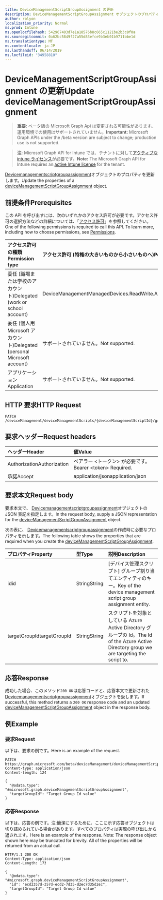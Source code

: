 ```yaml
---
title: DeviceManagementScriptGroupAssignment の更新
description: DeviceManagementScriptGroupAssignment オブジェクトのプロパティを更新します。
author: rolyon
localization_priority: Normal
ms.prod: Intune
ms.openlocfilehash: 542967403d7e1a18576b8c665c1121be2b3c8f0a
ms.sourcegitcommit: 0a62bc5849f27a55d83efce9b3eb01b9711bbe1d
ms.translationtype: MT
ms.contentlocale: ja-JP
ms.lasthandoff: 06/14/2019
ms.locfileid: "34958810"
---
```

# <a name="update-devicemanagementscriptgroupassignment"></a><span data-ttu-id="2dd9c-103">DeviceManagementScriptGroupAssignment の更新</span><span class="sxs-lookup"><span data-stu-id="2dd9c-103">Update deviceManagementScriptGroupAssignment</span></span>

> <span data-ttu-id="2dd9c-104">**重要:** ベータ版の Microsoft Graph Api は変更される可能性があります。運用環境での使用はサポートされていません。</span><span class="sxs-lookup"><span data-stu-id="2dd9c-104">**Important:** Microsoft Graph APIs under the /beta version are subject to change; production use is not supported.</span></span>

> <span data-ttu-id="2dd9c-105">**注:** Microsoft Graph API for Intune では、テナントに対して[アクティブな intune ライセンス](https://go.microsoft.com/fwlink/?linkid=839381)が必要です。</span><span class="sxs-lookup"><span data-stu-id="2dd9c-105">**Note:** The Microsoft Graph API for Intune requires an [active Intune license](https://go.microsoft.com/fwlink/?linkid=839381) for the tenant.</span></span>

<span data-ttu-id="2dd9c-106">[Devicemanagementscriptgroupassignment](../resources/intune-devices-devicemanagementscriptgroupassignment.md)オブジェクトのプロパティを更新します。</span><span class="sxs-lookup"><span data-stu-id="2dd9c-106">Update the properties of a [deviceManagementScriptGroupAssignment](../resources/intune-devices-devicemanagementscriptgroupassignment.md) object.</span></span>

## <a name="prerequisites"></a><span data-ttu-id="2dd9c-107">前提条件</span><span class="sxs-lookup"><span data-stu-id="2dd9c-107">Prerequisites</span></span>
<span data-ttu-id="2dd9c-p101">この API を呼び出すには、次のいずれかのアクセス許可が必要です。アクセス許可の選択方法などの詳細については、「[アクセス許可](/graph/permissions-reference)」を参照してください。</span><span class="sxs-lookup"><span data-stu-id="2dd9c-p101">One of the following permissions is required to call this API. To learn more, including how to choose permissions, see [Permissions](/graph/permissions-reference).</span></span>

|<span data-ttu-id="2dd9c-110">アクセス許可の種類</span><span class="sxs-lookup"><span data-stu-id="2dd9c-110">Permission type</span></span>|<span data-ttu-id="2dd9c-111">アクセス許可 (特権の大きいものから小さいものへ)</span><span class="sxs-lookup"><span data-stu-id="2dd9c-111">Permissions (from most to least privileged)</span></span>|
|:---|:---|
|<span data-ttu-id="2dd9c-112">委任 (職場または学校のアカウント)</span><span class="sxs-lookup"><span data-stu-id="2dd9c-112">Delegated (work or school account)</span></span>|<span data-ttu-id="2dd9c-113">DeviceManagementManagedDevices.ReadWrite.All</span><span class="sxs-lookup"><span data-stu-id="2dd9c-113">DeviceManagementManagedDevices.ReadWrite.All</span></span>|
|<span data-ttu-id="2dd9c-114">委任 (個人用 Microsoft アカウント)</span><span class="sxs-lookup"><span data-stu-id="2dd9c-114">Delegated (personal Microsoft account)</span></span>|<span data-ttu-id="2dd9c-115">サポートされていません。</span><span class="sxs-lookup"><span data-stu-id="2dd9c-115">Not supported.</span></span>|
|<span data-ttu-id="2dd9c-116">アプリケーション</span><span class="sxs-lookup"><span data-stu-id="2dd9c-116">Application</span></span>|<span data-ttu-id="2dd9c-117">サポートされていません。</span><span class="sxs-lookup"><span data-stu-id="2dd9c-117">Not supported.</span></span>|

## <a name="http-request"></a><span data-ttu-id="2dd9c-118">HTTP 要求</span><span class="sxs-lookup"><span data-stu-id="2dd9c-118">HTTP Request</span></span>
<!-- {
  "blockType": "ignored"
}
-->
``` http
PATCH /deviceManagement/deviceManagementScripts/{deviceManagementScriptId}/groupAssignments/{deviceManagementScriptGroupAssignmentId}
```

## <a name="request-headers"></a><span data-ttu-id="2dd9c-119">要求ヘッダー</span><span class="sxs-lookup"><span data-stu-id="2dd9c-119">Request headers</span></span>
|<span data-ttu-id="2dd9c-120">ヘッダー</span><span class="sxs-lookup"><span data-stu-id="2dd9c-120">Header</span></span>|<span data-ttu-id="2dd9c-121">値</span><span class="sxs-lookup"><span data-stu-id="2dd9c-121">Value</span></span>|
|:---|:---|
|<span data-ttu-id="2dd9c-122">Authorization</span><span class="sxs-lookup"><span data-stu-id="2dd9c-122">Authorization</span></span>|<span data-ttu-id="2dd9c-123">ベアラー &lt;トークン&gt; が必要です。</span><span class="sxs-lookup"><span data-stu-id="2dd9c-123">Bearer &lt;token&gt; Required.</span></span>|
|<span data-ttu-id="2dd9c-124">承諾</span><span class="sxs-lookup"><span data-stu-id="2dd9c-124">Accept</span></span>|<span data-ttu-id="2dd9c-125">application/json</span><span class="sxs-lookup"><span data-stu-id="2dd9c-125">application/json</span></span>|

## <a name="request-body"></a><span data-ttu-id="2dd9c-126">要求本文</span><span class="sxs-lookup"><span data-stu-id="2dd9c-126">Request body</span></span>
<span data-ttu-id="2dd9c-127">要求本文で、 [Devicemanagementscriptgroupassignment](../resources/intune-devices-devicemanagementscriptgroupassignment.md)オブジェクトの JSON 表記を指定します。</span><span class="sxs-lookup"><span data-stu-id="2dd9c-127">In the request body, supply a JSON representation for the [deviceManagementScriptGroupAssignment](../resources/intune-devices-devicemanagementscriptgroupassignment.md) object.</span></span>

<span data-ttu-id="2dd9c-128">次の表に、 [Devicemanagementscriptgroupassignment](../resources/intune-devices-devicemanagementscriptgroupassignment.md)の作成時に必要なプロパティを示します。</span><span class="sxs-lookup"><span data-stu-id="2dd9c-128">The following table shows the properties that are required when you create the [deviceManagementScriptGroupAssignment](../resources/intune-devices-devicemanagementscriptgroupassignment.md).</span></span>

|<span data-ttu-id="2dd9c-129">プロパティ</span><span class="sxs-lookup"><span data-stu-id="2dd9c-129">Property</span></span>|<span data-ttu-id="2dd9c-130">型</span><span class="sxs-lookup"><span data-stu-id="2dd9c-130">Type</span></span>|<span data-ttu-id="2dd9c-131">説明</span><span class="sxs-lookup"><span data-stu-id="2dd9c-131">Description</span></span>|
|:---|:---|:---|
|<span data-ttu-id="2dd9c-132">id</span><span class="sxs-lookup"><span data-stu-id="2dd9c-132">id</span></span>|<span data-ttu-id="2dd9c-133">String</span><span class="sxs-lookup"><span data-stu-id="2dd9c-133">String</span></span>|<span data-ttu-id="2dd9c-134">[デバイス管理スクリプト] グループ割り当てエンティティのキー。</span><span class="sxs-lookup"><span data-stu-id="2dd9c-134">Key of the device management script group assignment entity.</span></span>|
|<span data-ttu-id="2dd9c-135">targetGroupId</span><span class="sxs-lookup"><span data-stu-id="2dd9c-135">targetGroupId</span></span>|<span data-ttu-id="2dd9c-136">String</span><span class="sxs-lookup"><span data-stu-id="2dd9c-136">String</span></span>|<span data-ttu-id="2dd9c-137">スクリプトを対象としている Azure Active Directory グループの Id。</span><span class="sxs-lookup"><span data-stu-id="2dd9c-137">The Id of the Azure Active Directory group we are targeting the script to.</span></span>|



## <a name="response"></a><span data-ttu-id="2dd9c-138">応答</span><span class="sxs-lookup"><span data-stu-id="2dd9c-138">Response</span></span>
<span data-ttu-id="2dd9c-139">成功した場合、このメソッド`200 OK`は応答コードと、応答本文で更新された[Devicemanagementscriptgroupassignment](../resources/intune-devices-devicemanagementscriptgroupassignment.md)オブジェクトを返します。</span><span class="sxs-lookup"><span data-stu-id="2dd9c-139">If successful, this method returns a `200 OK` response code and an updated [deviceManagementScriptGroupAssignment](../resources/intune-devices-devicemanagementscriptgroupassignment.md) object in the response body.</span></span>

## <a name="example"></a><span data-ttu-id="2dd9c-140">例</span><span class="sxs-lookup"><span data-stu-id="2dd9c-140">Example</span></span>

### <a name="request"></a><span data-ttu-id="2dd9c-141">要求</span><span class="sxs-lookup"><span data-stu-id="2dd9c-141">Request</span></span>
<span data-ttu-id="2dd9c-142">以下は、要求の例です。</span><span class="sxs-lookup"><span data-stu-id="2dd9c-142">Here is an example of the request.</span></span>
``` http
PATCH https://graph.microsoft.com/beta/deviceManagement/deviceManagementScripts/{deviceManagementScriptId}/groupAssignments/{deviceManagementScriptGroupAssignmentId}
Content-type: application/json
Content-length: 124

{
  "@odata.type": "#microsoft.graph.deviceManagementScriptGroupAssignment",
  "targetGroupId": "Target Group Id value"
}
```

### <a name="response"></a><span data-ttu-id="2dd9c-143">応答</span><span class="sxs-lookup"><span data-stu-id="2dd9c-143">Response</span></span>
<span data-ttu-id="2dd9c-p102">以下は、応答の例です。注:簡潔にするために、ここに示す応答オブジェクトは切り詰められている場合があります。すべてのプロパティは実際の呼び出しから返されます。</span><span class="sxs-lookup"><span data-stu-id="2dd9c-p102">Here is an example of the response. Note: The response object shown here may be truncated for brevity. All of the properties will be returned from an actual call.</span></span>
``` http
HTTP/1.1 200 OK
Content-Type: application/json
Content-Length: 173

{
  "@odata.type": "#microsoft.graph.deviceManagementScriptGroupAssignment",
  "id": "ecd2357d-357d-ecd2-7d35-d2ec7d35d2ec",
  "targetGroupId": "Target Group Id value"
}
```






